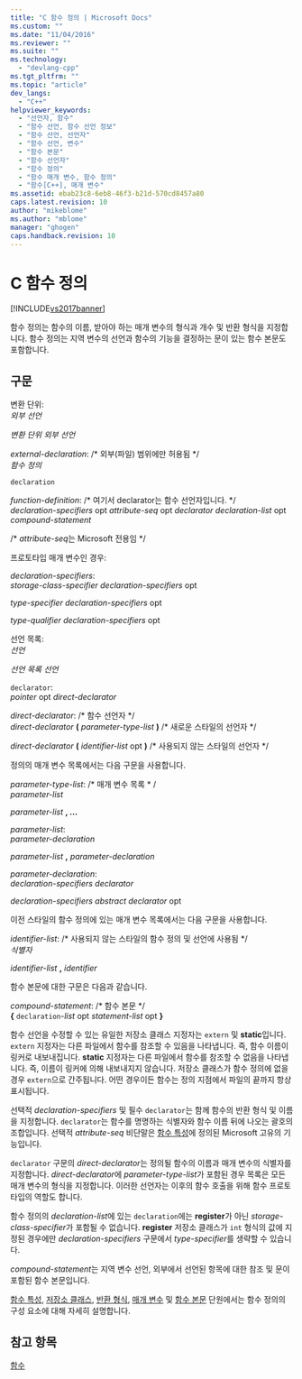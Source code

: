 ```yaml
---
title: "C 함수 정의 | Microsoft Docs"
ms.custom: ""
ms.date: "11/04/2016"
ms.reviewer: ""
ms.suite: ""
ms.technology: 
  - "devlang-cpp"
ms.tgt_pltfrm: ""
ms.topic: "article"
dev_langs: 
  - "C++"
helpviewer_keywords: 
  - "선언자, 함수"
  - "함수 선언, 함수 선언 정보"
  - "함수 선언, 선언자"
  - "함수 선언, 변수"
  - "함수 본문"
  - "함수 선언자"
  - "함수 정의"
  - "함수 매개 변수, 함수 정의"
  - "함수[C++], 매개 변수"
ms.assetid: ebab23c8-6eb8-46f3-b21d-570cd8457a80
caps.latest.revision: 10
author: "mikeblome"
ms.author: "mblome"
manager: "ghogen"
caps.handback.revision: 10
---
```

# C 함수 정의
[!INCLUDE[vs2017banner](../assembler/inline/includes/vs2017banner.md)]

함수 정의는 함수의 이름, 받아야 하는 매개 변수의 형식과 개수 및 반환 형식을 지정합니다.  함수 정의는 지역 변수의 선언과 함수의 기능을 결정하는 문이 있는 함수 본문도 포함합니다.  
  
## 구문  
 변환 단위:  
 *외부 선언*  
  
 *변환 단위 외부 선언*  
  
 *external\-declaration*: \/\* 외부\(파일\) 범위에만 허용됨 \*\/  
 *함수 정의*  
  
 `declaration`  
  
 *function\-definition*: \/\* 여기서 declarator는 함수 선언자입니다. \*\/  
 *declaration\-specifiers*  opt *attribute\-seq* opt *declarator declaration\-list* opt *compound\-statement*  
  
 \/\* *attribute\-seq*는 Microsoft 전용임 \*\/  
  
 프로토타입 매개 변수인 경우:  
  
 *declaration\-specifiers*:  
 *storage\-class\-specifier declaration\-specifiers*  opt  
  
 *type\-specifier declaration\-specifiers*  opt  
  
 *type\-qualifier declaration\-specifiers*  opt  
  
 선언 목록:  
 *선언*  
  
 *선언 목록 선언*  
  
 `declarator`:  
 *pointer*  opt *direct\-declarator*  
  
 *direct\-declarator*: \/\* 함수 선언자 \*\/  
 *direct\-declarator*  **\(**  *parameter\-type\-list*  **\)** \/\* 새로운 스타일의 선언자 \*\/  
  
 *direct\-declarator*  **\(**  *identifier\-list*  opt **\)** \/\* 사용되지 않는 스타일의 선언자 \*\/  
  
 정의의 매개 변수 목록에서는 다음 구문을 사용합니다.  
  
 *parameter\-type\-list*: \/\* 매개 변수 목록 \* \/  
 *parameter\-list*  
  
 *parameter\-list* **, ...**  
  
 *parameter\-list*:  
 *parameter\-declaration*  
  
 *parameter\-list* **,**  *parameter\-declaration*  
  
 *parameter\-declaration*:  
 *declaration\-specifiers declarator*  
  
 *declaration\-specifiers abstract declarator*  opt  
  
 이전 스타일의 함수 정의에 있는 매개 변수 목록에서는 다음 구문을 사용합니다.  
  
 *identifier\-list*: \/\* 사용되지 않는 스타일의 함수 정의 및 선언에 사용됨 \*\/  
 *식별자*  
  
 *identifier\-list* **,**  *identifier*  
  
 함수 본문에 대한 구문은 다음과 같습니다.  
  
 *compound\-statement*: \/\* 함수 본문 \*\/  
 **{**  `declaration`\-*list* opt *statement\-list* opt **}**  
  
 함수 선언을 수정할 수 있는 유일한 저장소 클래스 지정자는 `extern` 및 **static**입니다.  `extern` 지정자는 다른 파일에서 함수를 참조할 수 있음을 나타냅니다. 즉, 함수 이름이 링커로 내보내집니다.  **static** 지정자는 다른 파일에서 함수를 참조할 수 없음을 나타냅니다. 즉, 이름이 링커에 의해 내보내지지 않습니다.  저장소 클래스가 함수 정의에 없을 경우 `extern`으로 간주됩니다.  어떤 경우이든 함수는 정의 지점에서 파일의 끝까지 항상 표시됩니다.  
  
 선택적 *declaration\-specifiers* 및 필수 `declarator`는 함께 함수의 반환 형식 및 이름을 지정합니다.  `declarator`는 함수를 명명하는 식별자와 함수 이름 뒤에 나오는 괄호의 조합입니다.  선택적 *attribute\-seq* 비단말은 [함수 특성](../c-language/function-attributes.md)에 정의된 Microsoft 고유의 기능입니다.  
  
 `declarator` 구문의 *direct\-declarator*는 정의될 함수의 이름과 매개 변수의 식별자를 지정합니다.  *direct\-declarator*에 *parameter\-type\-list*가 포함된 경우 목록은 모든 매개 변수의 형식을 지정합니다.  이러한 선언자는 이후의 함수 호출을 위해 함수 프로토타입의 역할도 합니다.  
  
 함수 정의의 *declaration\-list*에 있는 `declaration`에는 **register**가 아닌 *storage\-class\-specifier*가 포함될 수 없습니다.  **register** 저장소 클래스가 `int` 형식의 값에 지정된 경우에만 *declaration\-specifiers* 구문에서 *type\-specifier*를 생략할 수 있습니다.  
  
 *compound\-statement*는 지역 변수 선언, 외부에서 선언된 항목에 대한 참조 및 문이 포함된 함수 본문입니다.  
  
 [함수 특성](../c-language/function-attributes.md), [저장소 클래스](../c-language/storage-class.md), [반환 형식](../c-language/return-type.md), [매개 변수](../c-language/parameters.md) 및 [함수 본문](../c-language/function-body.md) 단원에서는 함수 정의의 구성 요소에 대해 자세히 설명합니다.  
  
## 참고 항목  
 [함수](../c-language/functions-c.md)